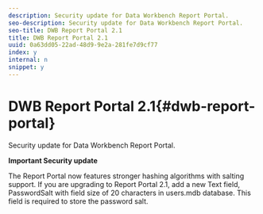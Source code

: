 ```yaml
---
description: Security update for Data Workbench Report Portal.
seo-description: Security update for Data Workbench Report Portal.
seo-title: DWB Report Portal 2.1
title: DWB Report Portal 2.1
uuid: 0a63dd05-22ad-48d9-9e2a-281fe7d9cf77
index: y
internal: n
snippet: y
---
```


# DWB Report Portal 2.1{#dwb-report-portal}

Security update for Data Workbench Report Portal.

**Important Security update**

The Report Portal now features stronger hashing algorithms with salting support. If you are upgrading to Report Portal 2.1, add a new Text field, PasswordSalt with field size of 20 characters in users.mdb database. This field is required to store the password salt. 
